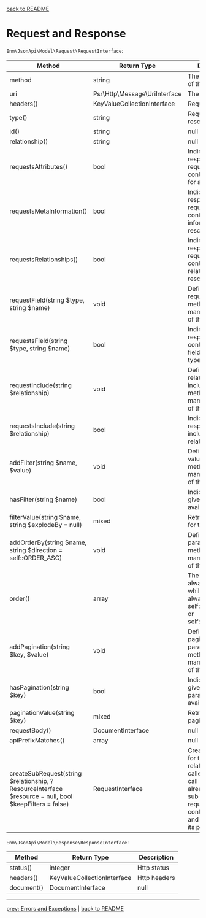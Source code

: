 [back to README](../README.md)

# Request and Response

`Enm\JsonApi\Model\Request\RequestInterface`:

| Method                                                                                                 | Return Type                   | Description                                                                                                                                                                               |
|--------------------------------------------------------------------------------------------------------|-------------------------------|-------------------------------------------------------------------------------------------------------------------------------------------------------------------------------------------|
| method                                                                                                 | string                        | The http method of this request                                                                                                                                                           |
| uri                                                                                                    | Psr\Http\Message\UriInterface | The request uri                                                                                                                                                                           |
| headers()                                                                                              | KeyValueCollectionInterface   | Request headers                                                                                                                                                                           |
| type()                                                                                                 | string                        | Requested resource type                                                                                                                                                                   |
| id()                                                                                                   | string|null                   | Requested resource id, if requested                                                                                                                                                       |
| relationship()                                                                                         | string|null                   | Requested relationship, if requested                                                                                                                                                      |
| requestsAttributes()                                                                                   | bool                          | Indicates if the response for this request should contain attributes for a resource                                                                                                       |
| requestsMetaInformation()                                                                              | bool                          | Indicates if the response for this request should contain meta information for a resource                                                                                                 |
| requestsRelationships()                                                                                | bool                          | Indicates if the response for this request should contain relationships for a resource                                                                                                    |
| requestField(string $type, string $name)                                                               | void                          | Define a field as requested. This method will manipulate the uri of the request.                                                                                                          |
| requestsField(string $type, string $name)                                                              | bool                          | Indicates if the response should contain the given field for the given type.                                                                                                              |
| requestInclude(string $relationship)                                                                   | void                          | Define a relationship as included. This method will manipulate the uri of the request.                                                                                                    |
| requestsInclude(string $relationship)                                                                  | bool                          | Indicates if a response should include the given relationship.                                                                                                                            |
| addFilter(string $name, $value)                                                                        | void                          | Define a filter value. This method will manipulate the uri of the request.                                                                                                                |
| hasFilter(string $name)                                                                                | bool                          | Indicates if the given filter is available.                                                                                                                                               |
| filterValue(string $name, string $explodeBy = null)                                                    | mixed                         | Retrieve the value for the given filter.                                                                                                                                                  |
| addOrderBy(string $name, string $direction = self::ORDER_ASC)                                          | void                          | Define a sort parameter. This method will manipulate the uri of the request.                                                                                                              |
| order()                                                                                                | array                         | The field name is always the key while the value always have to be self::ORDER_ASC or self::ORDER_DESC                                                                                    |
| addPagination(string $key, $value)                                                                     | void                          | Define a pagination parameter. This method will manipulate the uri of the request.                                                                                                        |
| hasPagination(string $key)                                                                             | bool                          | Indicates if the given pagination parameter is available.                                                                                                                                 |
| paginationValue(string $key)                                                                           | mixed                         | Retrieve a pagination value.                                                                                                                                                              |
| requestBody()                                                                                          | DocumentInterface|null        | Retrieve the request body if available.                                                                                                                                                   |
| apiPrefixMatches()                                                                                     | array|null                    | Retrieve the matched text for the apiPrefix if available.                                                                                                                                 |
| createSubRequest(string $relationship, ?ResourceInterface $resource = null, bool $keepFilters = false) | RequestInterface              | Creates a request for the given relationship.If called twice, the call will return the already created sub request.A sub request does not contain pagination and sorting from its parent. |

`Enm\JsonApi\Model\Response\ResponseInterface`:

| Method     | Return Type                 | Description   |
|------------|-----------------------------|---------------|
| status()   | integer                     | Http status   |
| headers()  | KeyValueCollectionInterface | Http headers  |
| document() | DocumentInterface|null      | Response body |

*****

[prev: Errors and Exceptions](../docs/06-errors.md) | [back to README](../README.md)
